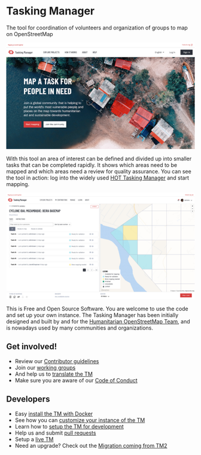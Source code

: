 # Tasking Manager

The tool for coordination of volunteers and organization of groups to map on OpenStreetMap

[<img src="screenshot.jpg" />](./screenshot.jpg)

With this tool an area of interest can be defined and divided up into smaller tasks that can be completed rapidly. It shows which areas need to be mapped and which areas need a review for quality assurance. You can see the tool in action: log into the widely used [HOT Tasking Manager](https://tasks.hotosm.org/) and start mapping.

[<img src="./docs/assets/project-view.jpg" />](./docs/assets/project-view.jpg)

This is Free and Open Source Software. You are welcome to use the code and set up your own instance. The Tasking Manager has been initially designed and built by and for the [Humanitarian OpenStreetMap Team](https://www.hotosm.org/), and is nowadays used by many communities and organizations.

## Get involved!

* Review our [Contributor guidelines](./docs/contributing.md)
* Join our [working groups](./docs/working-groups.md)
* And help us to [translate the TM](./docs/contributing-translation.md)
* Make sure you are aware of our [Code of Conduct](./docs/code_of_conduct.md)

## Developers

* Easy [install the TM with Docker](./docs/setup-docker.md)
* See how you can [customize your instance of the TM](./docs/customize.md)
* Learn how to [setup the TM for development](./docs/setup-development.md)
* Help us and submit [pull requests](https://github.com/hotosm/tasking-manager/pulls)
* Setup a [live TM](./docs/setup-live.md)
* Need an upgrade? Check out the [Migration coming from TM2](./docs/migration-from-tm2.md)

